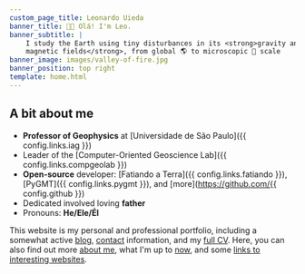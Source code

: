 ```yaml
---
custom_page_title: Leonardo Uieda
banner_title: 👋🏽 Olá! I'm Leo.
banner_subtitle: |
    I study the Earth using tiny disturbances in its <strong>gravity and
    magnetic fields</strong>, from global 🌎 to microscopic 🔬 scale
banner_image: images/valley-of-fire.jpg
banner_position: top right
template: home.html
---
```


## A bit about me

* **Professor of Geophysics** at [Universidade de São Paulo]({{ config.links.iag }})
* Leader of the [Computer-Oriented Geoscience Lab]({{ config.links.compgeolab }})
* **Open-source** developer:
  [Fatiando a Terra]({{ config.links.fatiando }}),
  [PyGMT]({{ config.links.pygmt }}),
  and [more](https://github.com/{{ config.github }})
* Dedicated involved loving **father**
* Pronouns: **He/Ele/Él**

This website is my personal and professional portfolio, including a somewhat
active [blog](blog), [contact](contact) information, and my [full CV](cv).
Here, you can also find out more [about me](about), what I'm up to [now](now),
and some [links to interesting websites](links).
